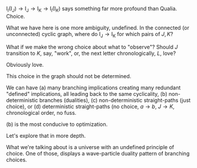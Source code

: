 $\mathrm{I}_I(\mathrm{I}_J) \rightarrow \mathrm{I_J} \rightarrow \mathrm{I_K} \rightarrow \mathrm{I}_I(\mathrm{I}_K)$ says something far more profound than Qualia. Choice.

What we have here is one more ambiguity, undefined. In the connected (or unconnected) cyclic graph, where do $\mathrm{I_J} \rightarrow \mathrm{I_K}$ for which pairs of $J, K$?

What if we make the wrong choice about what to "observe"? Should $J$ transition to $K$, say, "work", or, the next letter chronologically, $L$, love?

Obviously love.

This choice in the graph should not be determined.

We can have (a) many branching implications creating many redundant "defined" implications, all leading back to the same cyclicality, (b) non-deterministic branches (dualities), (c) non-deterministic straight-paths (just choice), or (d) deterministic straight-paths (no choice, $a \rightarrow b$, $J \rightarrow K$, chronological order, no fuss.

(b) is the most conducive to optimization.

Let's explore that in more depth.

What we're talking about is a universe with an undefined principle of choice. One of those, displays a wave-particle duality pattern of branching choices.
